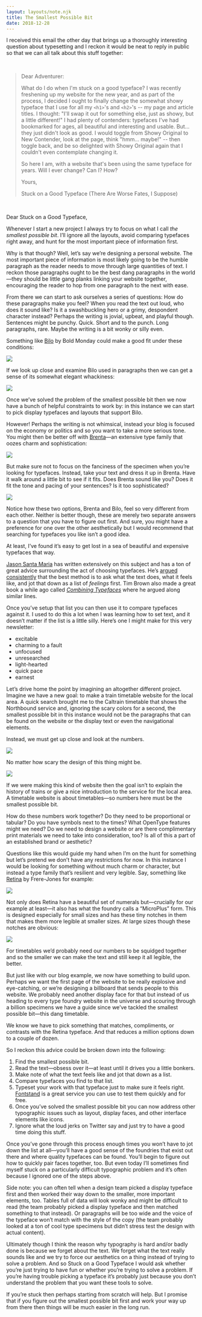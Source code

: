 ```yaml
---
layout: layouts/note.njk
title: The Smallest Possible Bit
date: 2018-12-28
---
```


I received this email the other day that brings up a thoroughly interesting question about typesetting and I reckon it would be neat to reply in public so that we can all talk about this stuff together:

<br />

> Dear Adventurer:
>
> What do I do when I'm stuck on a good typeface? I was recently freshening up my website for the new year, and as part of the process, I decided I ought to finally change the somewhat showy typeface that I use for all my `<h1>`'s and `<h2>`'s -- my page and article titles. I thought: "I'll swap it out for something else, just as showy, but a little different!" I had plenty of contenders: typefaces I've had bookmarked for ages, all beautiful and interesting and usable. But… they just didn't look as good. I would toggle from Showy Original to New Contender, look at the page, think "hmm… maybe!" -- then toggle back, and be so delighted with Showy Original again that I couldn't even contemplate changing it.
>
> So here I am, with a website that's been using the same typeface for years. Will I ever change? Can I? How?
>
> Yours,
>
> Stuck on a Good Typeface (There Are Worse Fates, I Suppose)

<br />

Dear Stuck on a Good Typeface,

Whenever I start a new project I always try to focus on what I call _the smallest possible bit_. I’ll ignore all the layouts, avoid comparing typefaces right away, and hunt for the most important piece of information first.

Why is that though? Well, let’s say we’re designing a personal website. The most important piece of information is most likely going to be the humble paragraph as the reader needs to move through large quantities of text. I reckon those paragraphs ought to be the best dang paragraphs in the world—they should be little gang planks linking your website together, encouraging the reader to hop from one paragraph to the next with ease.

From there we can start to ask ourselves a series of questions: How do these paragraphs make you feel? When you read the text out loud, who does it sound like? Is it a swashbuckling hero or a grimy, despondent character instead? Perhaps the writing is jovial, upbeat, and playful though. Sentences might be punchy. Quick. Short and to the punch. Long paragraphs, rare. Maybe the writing is a bit wonky or silly even.

Something like [Bilo](https://www.boldmonday.com/typefaces/bilo/) by Bold Monday could make a good fit under these conditions:

![](https://buttondown.s3.us-west-2.amazonaws.com/images/f1aad75f-5cbc-4231-90a7-dc1ef4c41daf.png)

If we look up close and examine Bilo used in paragraphs then we can get a sense of its somewhat elegant whackiness:

![](https://buttondown.s3.us-west-2.amazonaws.com/images/4b1d1888-ad41-425c-91d1-1f3124a80ffe.png)

Once we’ve solved the problem of the smallest possible bit then we now have a bunch of helpful constraints to work by: in this instance we can start to pick display typefaces and layouts that support Bilo.

However! Perhaps the writing is not whimsical, instead your blog is focused on the economy or politics and so you want to take a more serious tone. You might then be better off with [Brenta](https://store.typenetwork.com/foundry/ludwigtype/fonts/brenta)—an extensive type family that oozes charm and sophistication:

![](https://buttondown.s3.us-west-2.amazonaws.com/images/90c9470a-a231-4eae-80b7-010791a70492.png)

But make sure not to focus on the fanciness of the specimen when you’re looking for typefaces. Instead, take your text and dress it up in Brenta. Have it walk around a little bit to see if it fits. Does Brenta sound like you? Does it fit the tone and pacing of your sentences? Is it too sophisticated?

![](https://buttondown.s3.us-west-2.amazonaws.com/images/3b9b8ec4-adf4-40d8-b4a8-4b0cf4e8c4b4.png)

Notice how these two options, Brenta and Bilo, feel so very different from each other. Neither is better though, these are merely two separate answers to a question that you have to figure out first. And sure, you might have a preference for one over the other aesthetically but I would recommend that searching for typefaces you like isn’t a good idea.

At least, I’ve found it’s easy to get lost in a sea of beautiful and expensive typefaces that way.

[Jason Santa Maria](http://jasonsantamaria.com/) has written extensively on this subject and has a ton of great advice surrounding the act of choosing typefaces. He’s [argued consistently](https://vimeo.com/34178417) that the best method is to ask what the text does, what it feels like, and jot that down as a list of _feelings_ first. Tim Brown also made a great book a while ago called _[Combining Typefaces](https://blog.typekit.com/2016/04/29/combining-typefaces-free-guide-to-great-typography/)_ where he argued along similar lines.

Once you’ve setup that list you can then use it to compare typefaces against it. I used to do this a lot when I was learning how to set text, and it doesn’t matter if the list is a little silly. Here’s one I might make for this very newsletter:

- excitable
- charming to a fault
- unfocused
- unresearched
- light-hearted
- quick pace
- earnest

Let’s drive home the point by imagining an altogether different project. Imagine we have a new goal: to make a train timetable website for the local area. A quick search brought me to the Caltrain timetable that shows the Northbound service and, ignoring the scary colors for a second, the smallest possible bit in this instance would not be the paragraphs that can be found on the website or the display text or even the navigational elements.

Instead, we must get up close and look at the numbers.

![](https://buttondown.s3.us-west-2.amazonaws.com/images/fe07c1b1-c855-4ed5-b5ca-a8af016e75f9.png)

No matter how scary the design of this thing might be.

![](https://buttondown.s3.us-west-2.amazonaws.com/images/2a60b4d9-aff4-4e9a-8461-ec55a81a0e02.png)

If we were making this kind of website then the goal isn’t to explain the history of trains or give a nice introduction to the service for the local area. A timetable website is about timetables—so numbers here must be the smallest possible bit.

How do these numbers work together? Do they need to be proportional or tabular? Do you have symbols next to the times? What OpenType features might we need? Do we need to design a website or are there complimentary print materials we need to take into consideration, too? Is all of this a part of an established brand or aesthetic?

Questions like this would guide my hand when I’m on the hunt for something but let’s pretend we don’t have any restrictions for now. In this instance I would be looking for something without much charm or character, but instead a type family that’s resilient and very legible. Say, something like [Retina](https://frerejones.com/families/retina) by Frere-Jones for example:

![](https://buttondown.s3.us-west-2.amazonaws.com/images/7a65be7f-997b-4f6c-a401-b5c9a9087b7b.png)

Not only does Retina have a beautiful set of numerals but—crucially for our example at least—it also has what the foundry calls a “MicroPlus” form. This is designed especially for small sizes and has these tiny notches in them that makes them more legible at smaller sizes. At large sizes though these notches are obvious:

![](https://buttondown.s3.us-west-2.amazonaws.com/images/fb5b54e0-8046-4521-afe1-5008b97653dc.png)

For timetables we’d probably need our numbers to be squidged together and so the smaller we can make the text and still keep it all legible, the better.

But just like with our blog example, we now have something to build upon. Perhaps we want the first page of the website to be really explosive and eye-catching, or we’re designing a billboard that sends people to this website. We probably need another display face for that but instead of us heading to every type foundry website in the universe and scouring through a billion specimens we have a guide since we’ve tackled the smallest possible bit—this dang timetable.

We know we have to pick something that matches, compliments, or contrasts with the Retina typeface. And that reduces a million options down to a couple of dozen.

So I reckon this advice could be broken down into the following:

1. Find the smallest possible bit.
2. Read the text—obsess over it—at least until it drives you a little bonkers.
3. Make note of what the text feels like and jot that down as a list.
4. Compare typefaces you find to that list.
5. Typeset your work with that typeface just to make sure it feels right. [Fontstand](https://fontstand.com/) is a great service you can use to test them quickly and for free.
6. Once you’ve solved the smallest possible bit you can now address other typographic issues such as layout, display faces, and other interface elements like icons.
7. Ignore what the loud jerks on Twitter say and just try to have a good time doing this stuff.

Once you’ve gone through this process enough times you won’t have to jot down the list at all—you’ll have a good sense of the foundries that exist out there and where quality typefaces can be found. You’ll begin to figure out how to quickly pair faces together, too. But even today I’ll sometimes find myself stuck on a particularly difficult typographic problem and it’s often because I ignored one of the steps above.

Side note: you can often tell when a design team picked a display typeface first and then worked their way down to the smaller, more important elements, too. Tables full of data will look wonky and might be difficult to read (the team probably picked a display typeface and then matched something to that instead). Or paragraphs will be too wide and the voice of the typeface won’t match with the style of the copy (the team probably looked at a ton of cool type specimens but didn’t stress test the design with actual content).

Ultimately though I think the reason why typography is hard and/or badly done is because we forget about the text. We forget what the text really sounds like and we try to force our aesthetics on a thing instead of trying to solve a problem. And so Stuck on a Good Typeface I would ask whether you’re just trying to have fun or whether you’re trying to solve a problem. If you’re having trouble picking a typeface it’s probably just because you don’t understand the problem that you want these tools to solve.

If you’re stuck then perhaps starting from scratch will help. But I promise that if you figure out the smallest possible bit first and work your way up from there then things will be much easier in the long run.
